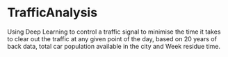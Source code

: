 # TrafficAnalysis
Using Deep Learning to control a traffic signal to minimise the time it takes to clear out the traffic at any given point of the day, based on 20 years of back data, total car population available in the city and Week residue time.
